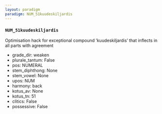 ```yaml
---
layout: paradigm
paradigm: NUM_51kuudeskiljardis
---
```

### ` NUM_51kuudeskiljardis `

Optimisation hack for exceptional compound ’kuudeskiljardis’ that inflects in all parts with agreement
* grade_dir: weaken
* plurale_tantum: False
* pos: NUMERAL
* stem_diphthong: None
* stem_vowel: None
* upos: NUM
* harmony: back
* kotus_av: None
* kotus_tn: 51
* clitics: False
* possessive: False
